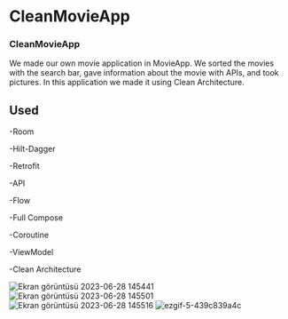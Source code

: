 # CleanMovieApp
### CleanMovieApp 
We made our own movie application in MovieApp.
We sorted the movies with the search bar,
gave information about the movie with APIs, 
and took pictures.
In this application we made it using Clean Architecture.

## Used
-Room

-Hilt-Dagger

-Retrofit

-API

-Flow

-Full Compose

-Coroutine

-ViewModel

-Clean Architecture


![Ekran görüntüsü 2023-06-28 145441](https://github.com/SonerA1/CleanMovieApp/assets/114054564/c48707af-a9a5-4e52-825b-441e1df9eccd)
![Ekran görüntüsü 2023-06-28 145501](https://github.com/SonerA1/CleanMovieApp/assets/114054564/40203cca-8452-4e1c-9379-8e2daae6d91f)
![Ekran görüntüsü 2023-06-28 145516](https://github.com/SonerA1/CleanMovieApp/assets/114054564/c4b5b365-871f-432a-843b-7dd3384a7657)
![ezgif-5-439c839a4c](https://github.com/SonerA1/CleanMovieApp/assets/114054564/b2415210-6866-4386-aff2-d0c6c17f22be)


